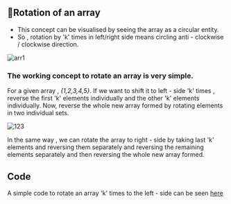 ## 🎡Rotation of an array 
* This concept can be visualised by seeing the array as a circular entity. 
* So , rotation by 'k' times in left/right side means circling anti - clockwise / clockwise direction.

 ![arr1](https://user-images.githubusercontent.com/74143496/134457201-4deb6f49-4918-44e5-8fc2-a0e80c4a3a9a.png)
 
 ### The working concept to rotate an array is very simple. 
 For a given array , *{1,2,3,4,5}*. If we want to shift it to left - side 'k' times , reverse the first 'k' elements individually and the other 'k' elements individually. Now, reverse the whole new array formed by rotating elements in two individual sets.
 
 ![123](https://user-images.githubusercontent.com/74143496/134462123-2100a300-5c8d-4547-b43f-410c5bad1a80.jpeg)

 In the same way , we can rotate the array to right - side by taking last 'k' elements and reversing them separately and reversing the remaining elements separately and then reversing the whole new array formed.
 

## Code
A simple code to rotate an array 'k' times to the left - side can be seen [here](https://github.com/cleanhand/phase-1-kartikjain2001/blob/main/Array/Rotation%20of%20an%20array%20by%20'k'%20times%20.c)

